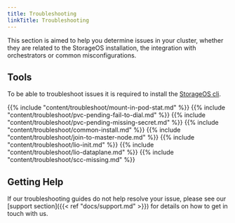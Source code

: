 ```yaml
---
title: Troubleshooting
linkTitle: Troubleshooting
---
```


This section is aimed to help you determine issues in your cluster, whether they are related to the
StorageOS installation, the integration with orchestrators or common misconfigurations.

## Tools

To be able to troubleshoot issues it is required to install the [StorageOS cli](https://github.com/storageos/go-cli).

{{% include "content/troubleshoot/mount-in-pod-stat.md" %}}
{{% include "content/troubleshoot/pvc-pending-fail-to-dial.md" %}}
{{% include "content/troubleshoot/pvc-pending-missing-secret.md" %}}
{{% include "content/troubleshoot/common-install.md" %}}
{{% include "content/troubleshoot/join-to-master-node.md" %}}
{{% include "content/troubleshoot/lio-init.md" %}}
{{% include "content/troubleshoot/lio-dataplane.md" %}}
{{% include "content/troubleshoot/scc-missing.md" %}}

## Getting Help

If our troubleshooting guides do not help resolve your issue, please see our
[support section]({{< ref "docs/support.md" >}}) for details on how
to get in touch with us.
